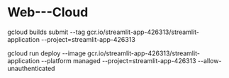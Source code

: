 # Web---Cloud
gcloud builds submit --tag gcr.io/streamlit-app-426313/streamlit-application  --project=streamlit-app-426313

gcloud run deploy --image gcr.io/streamlit-app-426313/streamlit-application --platform managed  --project=streamlit-app-426313 --allow-unauthenticated